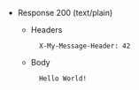 + Response 200 (text/plain)

    + Headers

            X-My-Message-Header: 42

    + Body

            Hello World!

